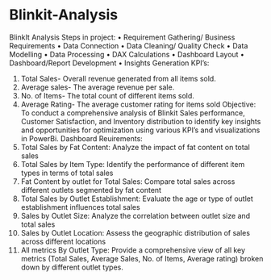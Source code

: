 # Blinkit-Analysis


BlinkIt Analysis 
Steps in project:
•	Requirement Gathering/ Business Requirements
•	Data Connection
•	Data Cleaning/ Quality Check
•	Data Modelling
•	Data Processing
•	DAX Calculations
•	Dashboard Layout
•	Dashboard/Report Development
•	Insights Generation
KPI’s:
1.	Total Sales- Overall revenue generated from all items sold.
2.	Average sales- The average revenue per sale.
3.	No. of Items- The total count of different items sold.
4.	Average Rating- The average customer rating for items sold 
Objective:
To conduct a comprehensive analysis of Blinkit Sales performance, Customer Satisfaction, and Inventory distribution to identify key insights and opportunities for optimization using various KPI’s and visualizations in PowerBi.
Dashboard Reuirements:
1.	Total Sales by Fat Content: Analyze the impact of fat content on total sales
2.	Total Sales by Item Type: Identify the performance of different item types in terms of total sales
3.	Fat Content by outlet for Total Sales: Compare total sales across different outlets segmented by fat content
4.	Total Sales by Outlet Establishment: Evaluate the age or type of outlet establishment influences total sales
5.	Sales by Outlet Size: Analyze the correlation between outlet size and total sales
6.	Sales by Outlet Location: Assess the geographic distribution of sales across different locations
7.	All metrics By Outlet Type: Provide a comprehensive view of all key metrics (Total Sales, Average Sales, No. of Items, Average rating) broken down by different outlet types.

 



